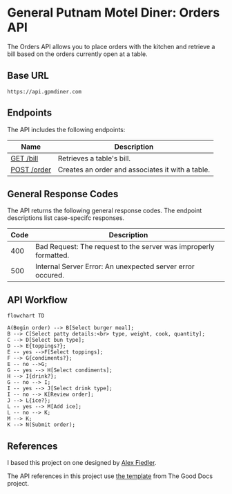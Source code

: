 # General Putnam Motel Diner: Orders API

The Orders API allows you to place orders with the kitchen and retrieve a bill based on the orders currently open at a table.

## Base URL

`https://api.gpmdiner.com`

## Endpoints
The API includes the following endpoints:

Name | Description
---- | -----------
[GET /bill](GET-bill.md) | Retrieves a table's bill.
[POST /order](POST-order-meal.md) | Creates an order and associates it with a table.

## General Response Codes

The API returns the following general response codes. The endpoint descriptions list case-specifc responses.

Code | Description
---- | -----------
400  | Bad Request: The request to the server was improperly formatted.
500  | Internal Server Error: An unexpected server error occured.


## API  Workflow

```mermaid
flowchart TD

A(Begin order) --> B[Select burger meal];
B --> C[Select patty details:<br> type, weight, cook, quantity];
C --> D[Select bun type];
D --> E{toppings?};
E -- yes -->F[Select toppings];
F --> G{condiments?};
E -- no -->G;
G -- yes --> H[Select condiments];
H --> I{drink?};
G -- no --> I;
I -- yes --> J[Select drink type];
I -- no --> K[Review order];
J --> L{ice?};
L -- yes --> M[Add ice];
L -- no --> K;
M --> K;
K --> N(Submit order);
```

## References
I based this project on one designed by [Alex Fiedler](https://www.linkedin.com/feed/update/urn:li:activity:6626465471241732096/).

The API references in this project use 
[the template](https://github.com/thegooddocsproject/templates/blob/master/api-reference/api-reference.md) from The Good Docs project. 
